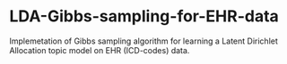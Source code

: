 # LDA-Gibbs-sampling-for-EHR-data
Implemetation of Gibbs sampling algorithm for learning a Latent Dirichlet Allocation topic model on EHR (ICD-codes) data.
